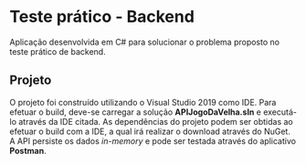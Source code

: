 
# Teste prático - Backend
Aplicação desenvolvida em C# para solucionar o problema proposto no teste prático de backend.

## Projeto

O projeto foi construído utilizando o Visual Studio 2019 como IDE.
Para efetuar o build, deve-se carregar a solução **APIJogoDaVelha.sln** e executá-lo através da IDE citada. As dependências do projeto podem ser obtidas ao efetuar o build com a IDE, a qual irá realizar o download através do NuGet.
 A API persiste os dados *in-memory* e pode ser testada através do aplicativo **Postman**.
